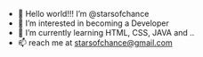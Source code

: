 - 👋 Hello world!!! I’m @starsofchance
- 👀 I’m interested in becoming a Developer
- 🌱 I’m currently learning HTML, CSS, JAVA and ..
- 📫 reach me at starsofchance@gmail.com
